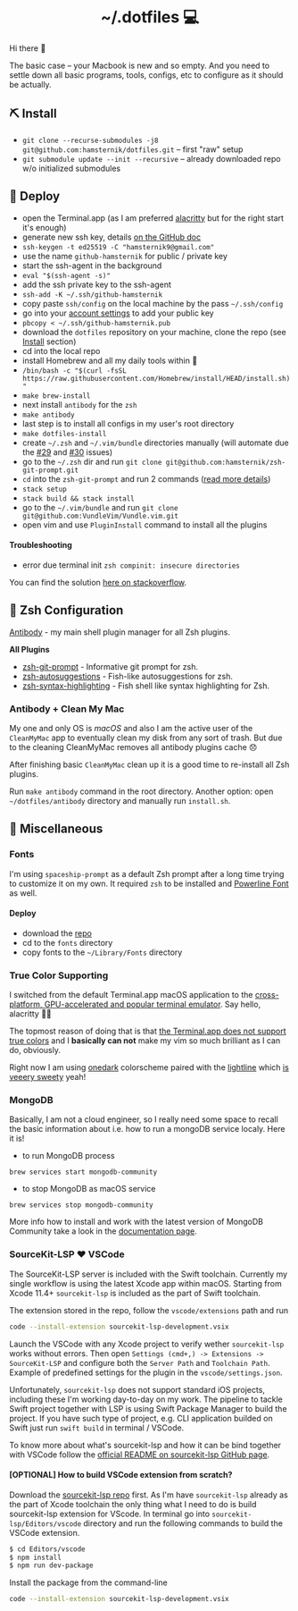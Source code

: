 <h1 align="center">~/.dotfiles 💻</h1>

Hi there 👋

The basic case – your Macbook is new and so empty. And you need to settle down all basic programs, tools, configs, etc to configure as it should be actually.

## ⛏ Install

- `git clone --recurse-submodules -j8 git@github.com:hamsternik/dotfiles.git` – first "raw" setup
- `git submodule update --init --recursive` – already downloaded repo w/o initialized submodules

## 🗿 Deploy

- open the Terminal.app (as I am preferred [alacritty](https://github.com/alacritty/alacritty) but for the right start it's enough)
- generate new ssh key, details [on the GitHub doc](https://docs.github.com/en/github/authenticating-to-github/generating-a-new-ssh-key-and-adding-it-to-the-ssh-agent)
- `ssh-keygen -t ed25519 -C "hamsternik9@gmail.com"`
- use the name `github-hamsternik` for public / private key
- start the ssh-agent in the background
- `eval "$(ssh-agent -s)"`
- add the ssh private key to the ssh-agent
- `ssh-add -K ~/.ssh/github-hamsternik`
- copy paste `ssh/config` on the local machine by the pass `~/.ssh/config`
- go into your [account settings](https://github.com/settings/keys) to add your public key
- `pbcopy < ~/.ssh/github-hamsternik.pub`
- download the `dotfiles` repository on your machine, clone the repo (see [Install](#-install) section)
- cd into the local repo
- install Homebrew and all my daily tools within 🍻
- `/bin/bash -c "$(curl -fsSL https://raw.githubusercontent.com/Homebrew/install/HEAD/install.sh)"`
- `make brew-install`
- next install `antibody` for the `zsh`
- `make antibody`
- last step is to install all configs in my user's root directory
- `make dotfiles-install`
- create `~/.zsh` and `~/.vim/bundle` directories manually (will automate due the [#29](https://github.com/hamsternik/dotfiles/issues/29) and [#30](https://github.com/hamsternik/dotfiles/issues/30) issues)
- go to the `~/.zsh` dir and run `git clone git@github.com:hamsternik/zsh-git-prompt.git`
- `cd` into the `zsh-git-prompt` and run 2 commands ([read more details](https://github.com/hamsternik/zsh-git-prompt?organization=hamsternik&organization=hamsternik))
- `stack setup`
- `stack build && stack install`
- go to the `~/.vim/bundle` and run `git clone git@github.com:VundleVim/Vundle.vim.git`
- open vim and use `PluginInstall` command to install all the plugins

#### Troubleshooting

- error due terminal init `zsh compinit: insecure directories`

You can find the solution [here on stackoverflow](https://stackoverflow.com/questions/13762280/zsh-compinit-insecure-directories).

## 📑 Zsh Configuration

[Antibody](https://getantibody.github.io) - my main shell plugin manager for all Zsh plugins.

**All Plugins**

- [zsh-git-prompt](https://github.com/olivierverdier/zsh-git-prompt) - Informative git prompt for zsh.
- [zsh-autosuggestions](https://github.com/zsh-users/zsh-autosuggestions) - Fish-like autosuggestions for zsh.
- [zsh-syntax-highlighting](https://github.com/zsh-users/zsh-syntax-highlighting) - Fish shell like syntax highlighting for Zsh.

### Antibody + Clean My Mac

My one and only OS is *macOS* and also I am the active user of the `CleanMyMac` app to eventually clean my disk from any sort of trash. But due to the cleaning CleanMyMac removes all antibody plugins cache 😞

After finishing basic `CleanMyMac` clean up it is a good time to re-install all Zsh plugins.

Run `make antibody` command in the root directory. Another option: open `~/dotfiles/antibody` directory and manually run `install.sh`.

## 👀 Miscellaneous

### Fonts

I'm using `spaceship-prompt` as a default Zsh prompt after a long time trying to customize it on my own. It required `zsh` to be installed and [Powerline Font](https://github.com/powerline/fonts) as well.

#### Deploy

- download the [repo](https://github.com/hamsternik/dotfiles/tree/master/fonts)
- cd to the `fonts` directory
- copy fonts to the `~/Library/Fonts` directory

### True Color Supporting

I switched from the default Terminal.app macOS application to the [cross-platform, GPU-accelerated and popular terminal emulator](https://github.com/alacritty/alacritty). Say hello, alacritty 👋🏻

The topmost reason of doing that is that [the Terminal.app does not support true colors](https://gist.github.com/XVilka/8346728#not-supporting-true-color) and I **basically can not** make my vim so much brilliant as I can do, obviously.

Right now I am using [onedark](https://github.com/joshdick/onedark.vim) colorscheme paired with the [lightline](https://github.com/itchyny/lightline.vim) which [is veeery sweety](https://www.sainnhe.dev/post/status-line-config/) yeah!

### MongoDB

Basically, I am not a cloud engineer, so I really need some space to recall the basic information about i.e. how to run
a mongoDB service localy. Here it is!

- to run MongoDB process

```
brew services start mongodb-community
```

- to stop MongoDB as macOS service
```
brew services stop mongodb-community
```

More info how to install and work with the latest version of MongoDB Community take a look in the [documentation page](https://docs.mongodb.com/manual/tutorial/install-mongodb-on-os-x/#run-mongodb-community-edition).

### SourceKit-LSP ❤️ VSCode

The SourceKit-LSP server is included with the Swift toolchain. Currently my single workflow is using the latest Xcode app within macOS.
Starting from Xcode 11.4+ `sourcekit-lsp` is included as the part of Swift toolchain.

The extension stored in the repo, follow the `vscode/extensions` path and run

```sh
code --install-extension sourcekit-lsp-development.vsix
```

Launch the VSCode with any Xcode project to verify wether `sourcekit-lsp` works without errors.
Then open `Settings (cmd+,) -> Extensions -> SourceKit-LSP` and configure both the `Server Path` and `Toolchain Path`.
Example of predefined settings for the plugin in the `vscode/settings.json`.

Unfortunately, `sourcekit-lsp` does not support standard iOS projects, including these I'm working day-to-day on my work. The pipeline to tackle Swift project together with LSP is using Swift Package Manager to build the project. If you have such type of project, e.g. CLI application builded on Swift just run `swift build` in terminal / VSCode.

To know more about what's sourcekit-lsp and how it can be bind together with VSCode follow the [official README on sourcekit-lsp GitHub page](https://github.com/apple/sourcekit-lsp).

#### [OPTIONAL] How to build VSCode extension from scratch?

Download the [sourcekit-lsp repo](https://github.com/apple/sourcekit-lsp) first. As I'm have `sourcekit-lsp` already as the part of Xcode toolchain the only thing what I need to do is build sourcekit-lsp extension for VScode. In terminal go into `sourcekit-lsp/Editors/vscode` directory and run the following commands to build the VSCode extension.

```sh
$ cd Editors/vscode
$ npm install
$ npm run dev-package
```

Install the package from the command-line

```sh
code --install-extension sourcekit-lsp-development.vsix
```
